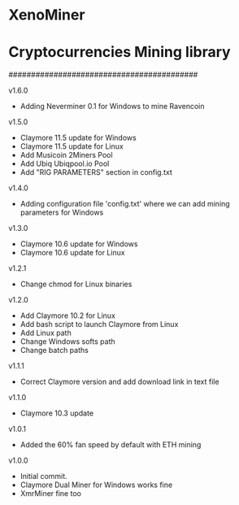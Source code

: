 # XenoMiner
# Cryptocurrencies Mining library
##########################################

v1.6.0
- Adding Neverminer 0.1 for Windows to mine Ravencoin

v1.5.0
- Claymore 11.5 update for Windows
- Claymore 11.5 update for Linux
- Add Musicoin 2Miners Pool
- Add Ubiq Ubiqpool.io Pool
- Add "RIG PARAMETERS" section in config.txt

v1.4.0
- Adding configuration file 'config.txt' where we can add mining parameters for Windows

v1.3.0
- Claymore 10.6 update for Windows
- Claymore 10.6 update for Linux

v1.2.1
- Change chmod for Linux binaries

v1.2.0
- Add Claymore 10.2 for Linux
- Add bash script to launch Claymore from Linux
- Add Linux path
- Change Windows softs path
- Change batch paths

v1.1.1
- Correct Claymore version and add download link in text file

v1.1.0
- Claymore 10.3 update

v1.0.1
- Added the 60% fan speed by default with ETH mining

v1.0.0
- Initial commit.
- Claymore Dual Miner for Windows works fine
- XmrMiner fine too
